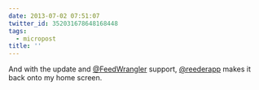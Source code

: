```yaml
---
date: 2013-07-02 07:51:07
twitter_id: 352031678648168448
tags:
  - micropost
title: ''
---
```


And with the update and [@FeedWrangler](https://twitter.com/FeedWrangler) support, [@reederapp](https://twitter.com/reederapp) makes it back onto my home screen.
